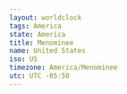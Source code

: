 ```yaml
---
layout: worldclock
tags: America
state: America
title: Menominee
name: United States
iso: US
timezone: America/Menominee
utc: UTC -05:50
---
```


